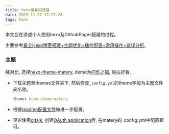 ```yaml
---
title: hexo博客的搭建
date: 2019-11-27 17:27:28
tags: hexo
---
```


本文旨在讲述个人使用hexo及GithubPages搭建的过程。

主要参考[最全Hexo博客搭建+主题优化+插件配置+常用操作+错误分析](<https://www.simon96.online/2018/10/12/hexo-tutorial/>)。

### 主题

经对比, 选择[hexo-theme-matery](<https://github.com/blinkfox/hexo-theme-matery>), demo为[闪烁之狐](<https://blinkfox.github.io/>), 贼拉好看。

* 下载主题至themes文件夹下, 然后修改`_config.yml`的theme字段为主题文件夹名称。

  ```yaml
  theme: hexo-theme-matery
  ```

* 根据[readme配置文件](https://github.com/blinkfox/hexo-theme-matery/blob/develop/README_CN.md)做进一步配置。

* 评论使用[gitalk](https://github.com/gitalk/gitalk), 创建[OAuth application](https://github.com/settings/applications/new)后, 在matery的_config.yml中配置即可。

